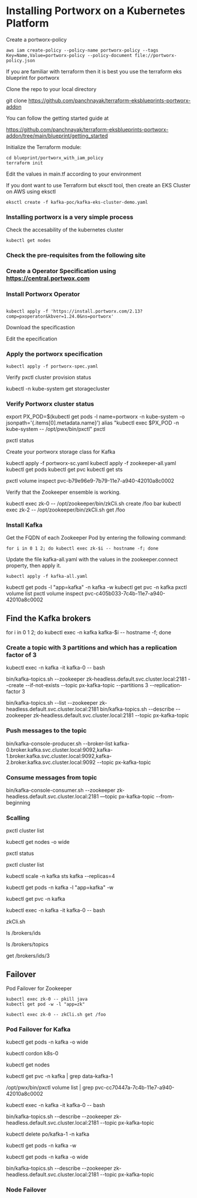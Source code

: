 # Installing Portworx on a Kubernetes Platform

Create a portworx-policy
```
aws iam create-policy --policy-name portworx-policy --tags Key=Name,Value=portworx-policy --policy-document file://portworx-policy.json

```

If you are familiar with terraform then it is best you use the terraform eks blueprint for portworx

Clone the repo to your local directory

git clone https://github.com/panchnayak/terraform-eksblueprints-portworx-addon

You can follow the getting started guide at 

https://github.com/panchnayak/terraform-eksblueprints-portworx-addon/tree/main/blueprint/getting_started

Initialize the Terraform module:

```
cd blueprint/portworx_with_iam_policy
terraform init
```

Edit the values in main.tf according to your environment


If you dont want to use Terraform but eksctl tool, then create an EKS Cluster on AWS using eksctl

```
eksctl create -f kafka-poc/kafka-eks-cluster-demo.yaml
```

### Installing portworx is a very simple process

Check the accesability of the kubernetes cluster 
```
kubectl get nodes
```
### Check the pre-requisites from the following site

### Create a Operator Specification using https://central.portwox.com


### Install Portworx Operator
```

kubectl apply -f 'https://install.portworx.com/2.13?comp=pxoperator&kbver=1.24.0&ns=portworx'

```
Download the specificastion

Edit the epecification

### Apply the portworx specification

```
kubectl apply -f portworx-spec.yaml
```

Verify pxctl cluster provision status

kubectl -n kube-system get storagecluster

### Verify Portworx cluster status

export PX_POD=$(kubectl get pods -l name=portworx -n kube-system -o jsonpath='{.items[0].metadata.name}')
alias "kubectl exec $PX_POD -n kube-system -- /opt/pwx/bin/pxctl" pxctl

pxctl status

Create your portworx storage class for Kafka

kubectl apply -f portworx-sc.yaml
kubectl apply -f zookeeper-all.yaml
kubectl get pods
kubectl get pvc
kubectl get sts

pxctl volume inspect pvc-b79e96e9-7b79-11e7-a940-42010a8c0002

Verify that the Zookeeper ensemble is working.

kubectl exec zk-0 -- /opt/zookeeper/bin/zkCli.sh create /foo bar
kubectl exec zk-2 -- /opt/zookeeper/bin/zkCli.sh get /foo


### Install Kafka

Get the FQDN of each Zookeeper Pod by entering the following command:

```
for i in 0 1 2; do kubectl exec zk-$i -- hostname -f; done
```

Update the file kafka-all.yaml with the values in the zookeeper.connect property, then apply it.

```
kubectl apply -f kafka-all.yaml
```

kubectl get pods -l "app=kafka" -n kafka -w
kubectl get pvc -n kafka
pxctl volume list
pxctl volume inspect pvc-c405b033-7c4b-11e7-a940-42010a8c0002


## Find the Kafka brokers

for i in 0 1 2; do kubectl exec -n kafka kafka-$i -- hostname -f; done

### Create a topic with 3 partitions and which has a replication factor of 3

kubectl exec -n kafka -it kafka-0 -- bash

bin/kafka-topics.sh --zookeeper zk-headless.default.svc.cluster.local:2181 --create --if-not-exists --topic px-kafka-topic --partitions 3 --replication-factor 3

bin/kafka-topics.sh --list --zookeeper zk-headless.default.svc.cluster.local:2181
bin/kafka-topics.sh --describe --zookeeper zk-headless.default.svc.cluster.local:2181 --topic px-kafka-topic

### Push messages to the topic

bin/kafka-console-producer.sh --broker-list kafka-0.broker.kafka.svc.cluster.local:9092,kafka-1.broker.kafka.svc.cluster.local:9092,kafka-2.broker.kafka.svc.cluster.local:9092 --topic px-kafka-topic

### Consume messages from topic

bin/kafka-console-consumer.sh --zookeeper zk-headless.default.svc.cluster.local:2181 —topic px-kafka-topic --from-beginning

### Scalling

pxctl cluster list

kubectl get nodes -o wide

pxctl status

pxctl cluster list

kubectl scale -n kafka sts kafka --replicas=4

kubectl get pods -n kafka -l "app=kafka" -w

kubectl get pvc -n kafka

kubectl exec -n kafka -it kafka-0 -- bash

zkCli.sh

ls /brokers/ids

ls /brokers/topics

get /brokers/ids/3


## Failover

Pod Failover for Zookeeper

```
kubectl exec zk-0 -- pkill java
kubectl get pod -w -l "app=zk"
```

```
kubectl exec zk-0 -- zkCli.sh get /foo
```

### Pod Failover for Kafka

kubectl get pods -n kafka -o wide

kubectl cordon k8s-0

kubectl get nodes

kubectl get pvc -n kafka | grep data-kafka-1

/opt/pwx/bin/pxctl volume list | grep pvc-cc70447a-7c4b-11e7-a940-42010a8c0002

kubectl exec -n kafka -it kafka-0 -- bash

bin/kafka-topics.sh --describe --zookeeper zk-headless.default.svc.cluster.local:2181 --topic px-kafka-topic

kubectl delete po/kafka-1 -n kafka

kubectl get pods -n kafka -w

kubectl get pods -n kafka -o wide

bin/kafka-topics.sh --describe --zookeeper zk-headless.default.svc.cluster.local:2181 --topic px-kafka-topic


### Node Failover

